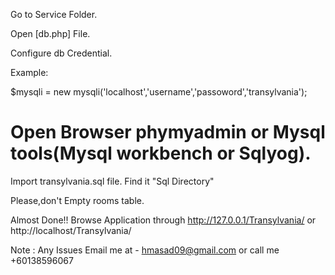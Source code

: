 Go to Service Folder.

Open [db.php] File.

Configure db Credential.

Example:

$mysqli = new mysqli('localhost','username','passoword','transylvania');


Open Browser phymyadmin or Mysql tools(Mysql workbench or Sqlyog).
======================
Import transylvania.sql file.
Find it "Sql Directory"

Please,don't Empty rooms table.

Almost Done!!
Browse Application through 
http://127.0.0.1/Transylvania/
or 
http://localhost/Transylvania/

Note : 
Any Issues Email me at - hmasad09@gmail.com  or call me +60138596067




